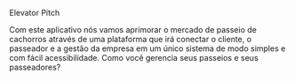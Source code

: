 
Elevator Pitch

Com este aplicativo nós vamos aprimorar o mercado de passeio de cachorros através de uma plataforma que irá conectar o cliente, o passeador e a gestão da empresa em um único sistema de modo simples e com fácil acessibilidade.
Como você gerencia seus passeios e seus passeadores?

